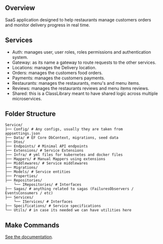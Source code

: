 ## Overview
SaaS application designed to help restaurants manage customers orders and monitor delivery progress in real time.

## Services
- Auth: manages user, user roles, roles permissions and authentication system.
- Gateway: as its name a gateway to route requests to the other services.
- Locations: manages the Delivery location.
- Orders: manages the customers food orders.
- Payments: manages the customers payments.
- Restaurants: manages the restaurants, menu's and menu items.
- Reviews: manages the restaurants reviews and menu items reviews.
- Shared: this is a ClassLibrary meant to have shared logic across multiple microservices.

## Folder Structure
```
Service/
├── Config/ # Any configs, usually they are taken from appsettings.json
├── Data/ # EF Core DbContext, migrations, seed data
├── Dtos/
├── Endpoints/ # Minimal API endpoints
├── Extensions/ # Service Extensions
├── Infra/ # yml files for kubernetes and docker files
├── Mappers/ # Manual Mappers using extensions
├── Middlewares/ # Service middlewares
├── Migrations/
├── Models/ # Service entities
├── Properties/
├── Repositories/
    └── IRepositories/ # Interfaces
├── Sagas/ # anything related to sagas (FailuresObservers / EventsConsumers / etc)
├── Services/
    └── IServices/ # Interfaces
├── Specifications/ # Service specifications
└── Utils/ # in case its needed we can have utilities here
```

## Make Commands
[See the documentation](./help.md).